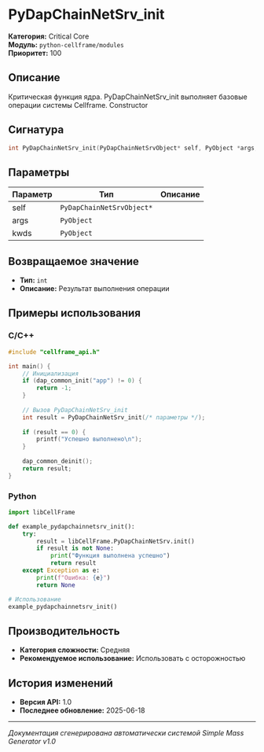 # PyDapChainNetSrv_init

**Категория:** Critical Core  
**Модуль:** `python-cellframe/modules`  
**Приоритет:** 100

## Описание
Критическая функция ядра. PyDapChainNetSrv_init выполняет базовые операции системы Cellframe. Constructor

## Сигнатура
```c
int PyDapChainNetSrv_init(PyDapChainNetSrvObject* self, PyObject *args, PyObject *kwds){
```

## Параметры
| Параметр | Тип | Описание |
|----------|-----|----------|
| self | `PyDapChainNetSrvObject*` |  |
| args | `PyObject` |  |
| kwds | `PyObject` |  |


## Возвращаемое значение
- **Тип:** `int`
- **Описание:** Результат выполнения операции

## Примеры использования

### C/C++
```c
#include "cellframe_api.h"

int main() {
    // Инициализация
    if (dap_common_init("app") != 0) {
        return -1;
    }
    
    // Вызов PyDapChainNetSrv_init
    int result = PyDapChainNetSrv_init(/* параметры */);
    
    if (result == 0) {
        printf("Успешно выполнено\n");
    }
    
    dap_common_deinit();
    return result;
}
```

### Python
```python
import libCellFrame

def example_pydapchainnetsrv_init():
    try:
        result = libCellFrame.PyDapChainNetSrv.init()
        if result is not None:
            print("Функция выполнена успешно")
            return result
    except Exception as e:
        print(f"Ошибка: {e}")
        return None

# Использование
example_pydapchainnetsrv_init()
```

## Производительность
- **Категория сложности:** Средняя
- **Рекомендуемое использование:** Использовать с осторожностью

## История изменений
- **Версия API:** 1.0
- **Последнее обновление:** 2025-06-18

---
*Документация сгенерирована автоматически системой Simple Mass Generator v1.0*
